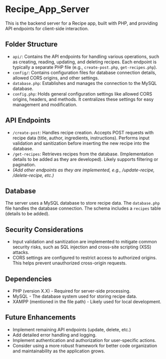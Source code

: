# Recipe_App_Server

This is the backend server for a Recipe app, built with PHP, and providing API endpoints for client-side interaction.

## Folder Structure

- `api/`: Contains the API endpoints for handling various operations, such as creating, reading, updating, and deleting recipes.  Each endpoint is typically a separate PHP file (e.g., `create-post.php`, `get-recipes.php`).
- `config/`: Contains configuration files for database connection details, allowed CORS origins, and other settings.
- `database.php`: Establishes and manages the connection to the MySQL database.
- `config.php`: Holds general configuration settings like allowed CORS origins, headers, and methods.  It centralizes these settings for easy management and modification.

## API Endpoints

- `/create-post`:  Handles recipe creation.  Accepts POST requests with recipe data (title, author, ingredients, instructions).  Performs input validation and sanitization before inserting the new recipe into the database.
- `/get-recipes`: Retrieves recipes from the database. (Implementation details to be added as they are developed).  Likely supports filtering or pagination.
- _(Add other endpoints as they are implemented, e.g., /update-recipe, /delete-recipe, etc.)_
  
## Database

The server uses a MySQL database to store recipe data.  The `database.php` file handles the database connection.  The schema includes a `recipes` table (details to be added).

## Security Considerations

- Input validation and sanitization are implemented to mitigate common security risks, such as SQL injection and cross-site scripting (XSS) attacks.
- CORS settings are configured to restrict access to authorized origins.  This helps prevent unauthorized cross-origin requests.

## Dependencies

- PHP (version X.X) - Required for server-side processing.
- MySQL - The database system used for storing recipe data.
- XAMPP (mentioned in the file path) - Likely used for local development.

## Future Enhancements

- Implement remaining API endpoints (update, delete, etc.)
- Add detailed error handling and logging.
- Implement authentication and authorization for user-specific actions.
- Consider using a more robust framework for better code organization and maintainability as the application grows.
